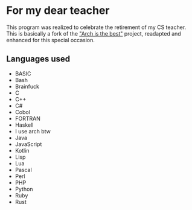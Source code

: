 # For my dear teacher

This program was realized to celebrate the retirement of my CS teacher.
This is basically a fork of the ["Arch is the best"](https://wiki.archlinux.org/title/Arch_is_the_best) project, readapted and enhanced for this special occasion.

## Languages used

- BASIC
- Bash
- Brainfuck
- C
- C++
- C#
- Cobol
- FORTRAN
- Haskell
- I use arch btw
- Java
- JavaScript
- Kotlin
- Lisp
- Lua
- Pascal
- Perl
- PHP
- Python
- Ruby
- Rust
